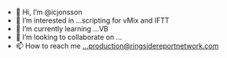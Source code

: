 - 👋 Hi, I’m @icjonsson
- 👀 I’m interested in ...scripting for vMix and IFTT
- 🌱 I’m currently learning ...VB
- 💞️ I’m looking to collaborate on ...
- 📫 How to reach me ...production@ringsidereportnetwork.com

<!---
icjonsson/icjonsson is a ✨ special ✨ repository because its `README.md` (this file) appears on your GitHub profile.
You can click the Preview link to take a look at your changes.
--->

